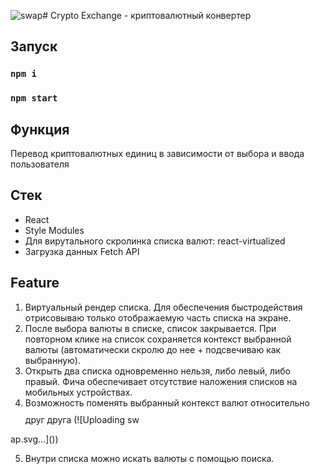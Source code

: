 ![swap](https://github.com/SashaShavrin/CryptoExchange/assets/97390534/a51439b6-7006-47e9-af3f-e05aee25ef0e)# Crypto Exchange - криптовалютный конвертер

## Запуск
### `npm i`
### `npm start`


## Функция
Перевод криптовалютных единиц в зависимости от выбора и ввода пользователя

## Стек
<ul>
  <li>React</li>
  <li>Style Modules</li>
  <li>Для вирутального скролинка списка валют: react-virtualized</li>
  <li>Загрузка данных Fetch API</li>
</ul>


## Feature
1. Виртуальный рендер списка. Для обеспечения быстродействия отрисовываю только отображаемую часть списка на экране.
2. После выбора валюты в списке, список закрывается. При повторном клике на список сохраняется контекст выбранной валюты (автоматически скролю до нее + подсвечиваю как выбранную).
3. Открыть два списка одновременно нельзя, либо левый, либо правый. Фича обеспечивает отсутствие наложения списков на мобильных устройствах.
4. Возможность поменять выбранный контекст валют относительно друг друга (![Uploading sw<svg width="24" height="24" viewBox="0 0 24 24" fill="none" xmlns="http://www.w3.org/2000/svg">
<g clip-path="url(#clip0_3_98)">
<path d="M7.99 17H20V19H7.99V22L4 18L7.99 14V17Z" fill="#11B3FE"/>
<path d="M16.01 8H4V10H16.01V13L20 9L16.01 5V8Z" fill="#11B3FE"/>
</g>
<defs>
<clipPath id="clip0_3_98">
<rect width="24" height="24" fill="white"/>
</clipPath>
</defs>
</svg>
ap.svg…]())

5. Внутри списка можно искать валюты с помощью поиска. 

